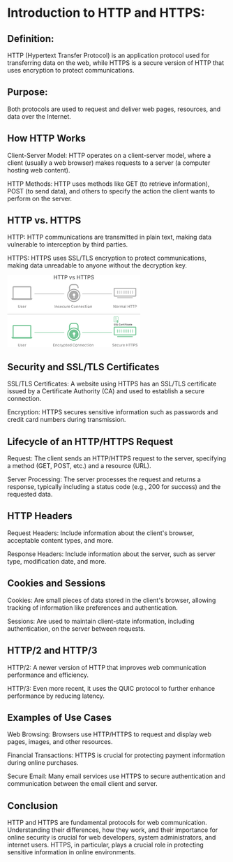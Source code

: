 # Introduction to HTTP and HTTPS:

## Definition:
HTTP (Hypertext Transfer Protocol) is an application protocol used for transferring data on the web, while HTTPS is a secure version of HTTP that uses encryption to protect communications.

## Purpose:
Both protocols are used to request and deliver web pages, resources, and data over the Internet.

## How HTTP Works
Client-Server Model: HTTP operates on a client-server model, where a client (usually a web browser) makes requests to a server (a computer hosting web content).

HTTP Methods: HTTP uses methods like GET (to retrieve information), POST (to send data), and others to specify the action the client wants to perform on the server.

## HTTP vs. HTTPS
HTTP: HTTP communications are transmitted in plain text, making data vulnerable to interception by third parties.

HTTPS: HTTPS uses SSL/TLS encryption to protect communications, making data unreadable to anyone without the decryption key.

<div>
<img src="img/http.png"/>
</div>

## Security and SSL/TLS Certificates
SSL/TLS Certificates: A website using HTTPS has an SSL/TLS certificate issued by a Certificate Authority (CA) and used to establish a secure connection.

Encryption: HTTPS secures sensitive information such as passwords and credit card numbers during transmission.

## Lifecycle of an HTTP/HTTPS Request
Request: The client sends an HTTP/HTTPS request to the server, specifying a method (GET, POST, etc.) and a resource (URL).

Server Processing: The server processes the request and returns a response, typically including a status code (e.g., 200 for success) and the requested data.

## HTTP Headers
Request Headers: Include information about the client's browser, acceptable content types, and more.

Response Headers: Include information about the server, such as server type, modification date, and more.

## Cookies and Sessions
Cookies: Are small pieces of data stored in the client's browser, allowing tracking of information like preferences and authentication.

Sessions: Are used to maintain client-state information, including authentication, on the server between requests.

## HTTP/2 and HTTP/3
HTTP/2: A newer version of HTTP that improves web communication performance and efficiency.

HTTP/3: Even more recent, it uses the QUIC protocol to further enhance performance by reducing latency.

## Examples of Use Cases
Web Browsing: Browsers use HTTP/HTTPS to request and display web pages, images, and other resources.

Financial Transactions: HTTPS is crucial for protecting payment information during online purchases.

Secure Email: Many email services use HTTPS to secure authentication and communication between the email client and server.

## Conclusion
HTTP and HTTPS are fundamental protocols for web communication. Understanding their differences, how they work, and their importance for online security is crucial for web developers, system administrators, and internet users. HTTPS, in particular, plays a crucial role in protecting sensitive information in online environments.
